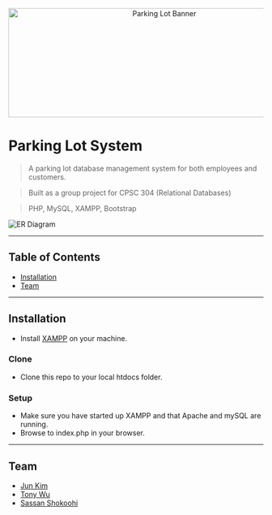 <p align="center">
<img src="https://i.imgur.com/3gTOQiP.png" width="600" height="215" alt="Parking Lot Banner"><br/>
</p>

# Parking Lot System

> A parking lot database management system for both employees and customers.

> Built as a group project for CPSC 304 (Relational Databases)

> PHP, MySQL, XAMPP, Bootstrap

![ER Diagram](ER-Diagram.png)

---

## Table of Contents

- [Installation](#installation)
- [Team](#team)

---

## Installation

- Install [XAMPP](https://www.apachefriends.org/index.html) on your machine.

### Clone

- Clone this repo to your local htdocs folder.

### Setup

- Make sure you have started up XAMPP and that Apache and mySQL are running.
- Browse to index.php in your browser.

---

## Team

- [Jun Kim](https://github.com/Junkim97)
- [Tony Wu](https://github.com/tonywu94)
- [Sassan Shokoohi](https://github.com/sassansh)
